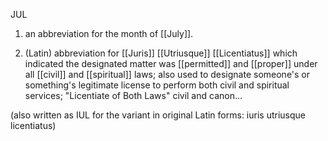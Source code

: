 JUL

1. an abbreviation for the month of [[July]]. 

2. (Latin) abbreviation for [[Juris]] [[Utriusque]] [[Licentiatus]] which indicated the designated matter was [[permitted]] and [[proper]] under all [[civil]] and [[spiritual]] laws; also used to designate someone's or something's legitimate license to perform both civil and spiritual services; "Licentiate of Both Laws" civil and canon…

(also written as IUL for the variant in original Latin forms: iuris utriusque licentiatus)